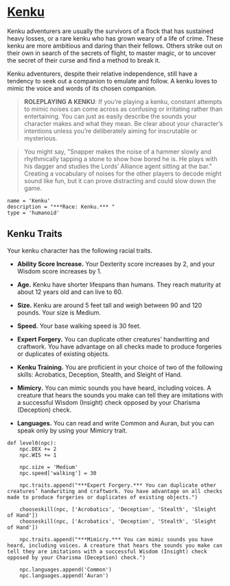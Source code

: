 # [Kenku](../Creatures/Kenku.md)
Kenku adventurers are usually the survivors of a flock that has sustained heavy losses, or a rare kenku who has grown weary of a life of crime. These kenku are more ambitious and daring than their fellows. Others strike out on their own in search of the secrets of flight, to master magic, or to uncover the secret of their curse and find a method to break it.

Kenku adventurers, despite their relative independence, still have a tendency to seek out a companion to emulate and follow. A kenku loves to mimic the voice and words of its chosen companion.

> **ROLEPLAYING A KENKU**: If you’re playing a kenku, constant attempts to mimic noises can come across as confusing or irritating rather than entertaining. You can just as easily describe the sounds your character makes and what they mean. Be clear about your character’s intentions unless you’re deliberately aiming for inscrutable or mysterious.

> You might say, "Snapper makes the noise of a hammer slowly and rhythmically tapping a stone to show how bored he is. He plays with his dagger and studies the Lords’ Alliance agent sitting at the bar." Creating a vocabulary of noises for the other players to decode might sound like fun, but it can prove distracting and could slow down the game.

```
name = 'Kenku'
description = "***Race: Kenku.*** "
type = 'humanoid'
```

## Kenku Traits
Your kenku character has the following racial traits.

* **Ability Score Increase.** Your Dexterity score increases by 2, and your Wisdom score increases by 1.

* **Age.** Kenku have shorter lifespans than humans. They reach maturity at about 12 years old and can live to 60.

* **Size.** Kenku are around 5 feet tall and weigh between 90 and 120 pounds. Your size is Medium.

* **Speed.** Your base walking speed is 30 feet.

* **Expert Forgery.** You can duplicate other creatures’ handwriting and craftwork. You have advantage on all checks made to produce forgeries or duplicates of existing objects.

* **Kenku Training.** You are proficient in your choice of two of the following skills: Acrobatics, Deception, Stealth, and Sleight of Hand.

* **Mimicry.** You can mimic sounds you have heard, including voices. A creature that hears the sounds you make can tell they are imitations with a successful Wisdom (Insight) check opposed by your Charisma (Deception) check.

* **Languages.** You can read and write Common and Auran, but you can speak only by using your Mimicry trait.

```
def level0(npc):
    npc.DEX += 2
    npc.WIS += 1

    npc.size = 'Medium'
    npc.speed['walking'] = 30

    npc.traits.append("***Expert Forgery.*** You can duplicate other creatures’ handwriting and craftwork. You have advantage on all checks made to produce forgeries or duplicates of existing objects.")

    chooseskill(npc, ['Acrobatics', 'Deception', 'Stealth', 'Sleight of Hand'])
    chooseskill(npc, ['Acrobatics', 'Deception', 'Stealth', 'Sleight of Hand'])

    npc.traits.append("***Mimicry.*** You can mimic sounds you have heard, including voices. A creature that hears the sounds you make can tell they are imitations with a successful Wisdom (Insight) check opposed by your Charisma (Deception) check.")

    npc.languages.append('Common')
    npc.languages.append('Auran')
```